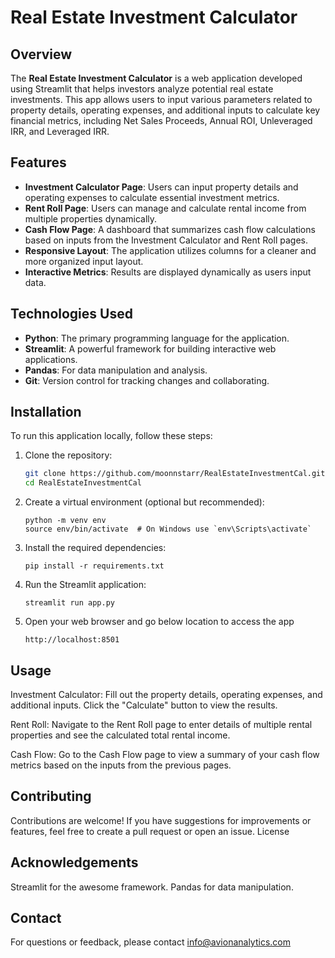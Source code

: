# Real Estate Investment Calculator

## Overview

The **Real Estate Investment Calculator** is a web application developed using Streamlit that helps investors analyze potential real estate investments. This app allows users to input various parameters related to property details, operating expenses, and additional inputs to calculate key financial metrics, including Net Sales Proceeds, Annual ROI, Unleveraged IRR, and Leveraged IRR.

## Features

- **Investment Calculator Page**: Users can input property details and operating expenses to calculate essential investment metrics.
- **Rent Roll Page**: Users can manage and calculate rental income from multiple properties dynamically.
- **Cash Flow Page**: A dashboard that summarizes cash flow calculations based on inputs from the Investment Calculator and Rent Roll pages.
- **Responsive Layout**: The application utilizes columns for a cleaner and more organized input layout.
- **Interactive Metrics**: Results are displayed dynamically as users input data.

## Technologies Used

- **Python**: The primary programming language for the application.
- **Streamlit**: A powerful framework for building interactive web applications.
- **Pandas**: For data manipulation and analysis.
- **Git**: Version control for tracking changes and collaborating.

## Installation

To run this application locally, follow these steps:

1. Clone the repository:

   ```bash
   git clone https://github.com/moonnstarr/RealEstateInvestmentCal.git
   cd RealEstateInvestmentCal

   ```

2. Create a virtual environment (optional but recommended):

   ```
   python -m venv env
   source env/bin/activate  # On Windows use `env\Scripts\activate`

   ```

3. Install the required dependencies:

   ```
   pip install -r requirements.txt

   ```

4. Run the Streamlit application:

   ```
   streamlit run app.py

   ```

5. Open your web browser and go below location to access the app
   ```
   http://localhost:8501
   ```

## Usage

Investment Calculator: Fill out the property details, operating expenses, and additional inputs. Click the "Calculate" button to view the results.

Rent Roll: Navigate to the Rent Roll page to enter details of multiple rental properties and see the calculated total rental income.

Cash Flow: Go to the Cash Flow page to view a summary of your cash flow metrics based on the inputs from the previous pages.

## Contributing

Contributions are welcome! If you have suggestions for improvements or features, feel free to create a pull request or open an issue.
License

## Acknowledgements

Streamlit for the awesome framework.
Pandas for data manipulation.

## Contact

For questions or feedback, please contact info@avionanalytics.com
